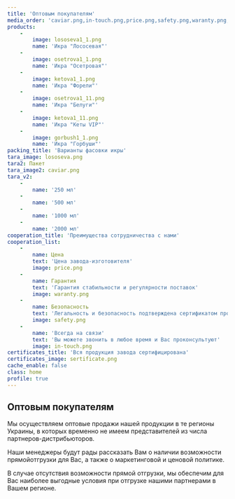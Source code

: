 ```yaml
---
title: 'Оптовым покупателям'
media_order: 'caviar.png,in-touch.png,price.png,safety.png,waranty.png,sertificate.png,белуга.png,горбуши.png,кеты.png,лососева.png,осетровая.png,форель.png,lososeva.png,gorbush1_1.png,ketova1_1.png,ketova1_11.png,lososeva1_1.png,osetrova1_1.png,osetrova1_11.png'
products:
    -
        image: lososeva1_1.png
        name: 'Икра "Лососевая"'
    -
        image: osetrova1_1.png
        name: 'Икра "Осетровая"'
    -
        image: ketova1_1.png
        name: 'Икра "Форели"'
    -
        image: osetrova1_11.png
        name: 'Икра "Белуги"'
    -
        image: ketova1_11.png
        name: 'Икра "Кеты VIP"'
    -
        image: gorbush1_1.png
        name: 'Икра "Горбуши"'
packing_title: 'Варианты фасовки икры'
tara_image: lososeva.png
tara2: Пакет
tara_image2: caviar.png
tara_v2:
    -
        name: '250 мл'
    -
        name: '500 мл'
    -
        name: '1000 мл'
    -
        name: '2000 мл'
cooperation_title: 'Преимущества сотрудничества с нами'
cooperation_list:
    -
        name: Цена
        text: 'Цена завода-изготовителя'
        image: price.png
    -
        name: Гарантия
        text: 'Гарантия стабильности и регулярности поставок'
        image: waranty.png
    -
        name: Безопасность
        text: 'Легальность и безопасность подтверждена сертификатом производителя и декларацией соответствия ISO 22 000 (НАССР)'
        image: safety.png
    -
        name: 'Всегда на связи'
        text: 'Вы можете звонить в любое время и Вас проконсультуют'
        image: in-touch.png
certificates_title: 'Вся продукция завода сертифицирована'
certificates_image: sertificate.png
cache_enable: false
class: home
profile: true
---
```


## Оптовым покупателям

Мы осуществляем оптовые продажи нашей продукции в те регионы Украины, в которых временно не имеем представителей из числа партнеров-дистрибьюторов.

Наши менеджеры будут рады рассказать Вам о наличии возможности прямойотгрузки для Вас, а также о маркетинговой и ценовой политике.

В случае отсутствия возможности прямой отгрузки, мы обеспечим для Вас наиболее выгодные условия при отгрузке нашими партнерами в Вашем регионе.